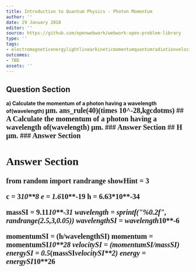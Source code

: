```yaml
---
title: Introduction to Quantum Physics - Photon Momentum
author: ''
date: 29 January 2018
editor: ''
source: https://github.com/openwebwork/webwork-open-problem-library
type: ''
tags:
- electromagneticenergylightlinearkineticmomentumquantumradiationvelocitywavelength
outcomes:
- TBD
assets: ''
---
```


## Question Section 

<b>
a) Calculate the momentum of a photon having a wavelength of(wavelength) <span style="font-family: 'Times'; font-size: 20px";>&mu;m<span>.
ans_rule(40)(times 10^-28,kgcdotms)
## A
Calculate the momentum of a photon having a wavelength of(wavelength) <span style="font-family: 'Times'; font-size: 20px";>&mu;m<span>.
### Answer Section
## H
<span style="font-family: 'Times'; font-size: 20px";>&mu;m<span>.
### Answer Section


## Answer Section

from random import randrange
showHint = 3

c = 3*10**8
e = 1.6*10**-19
h = 6.63*10**-34

massSI = 9.11*10**-31
wavelength = sprintf("%0.2f", randrange(2.5,3,0.05))
wavelengthSI = wavelength*10**-6

momentumSI = (h/wavelengthSI)
momentum = momentumSI*10**28
velocitySI = (momentumSI/massSI)
energySI = 0.5*(massSI*velocitySI**2)
energy =  energySI*10**26